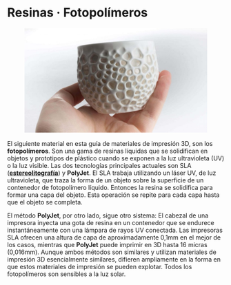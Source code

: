 # Resinas · Fotopolímeros

<figure><img src="../../../.gitbook/assets/26812443173_3e08f43322_o-e1464951377737-1284x735-1024x586.jpg" alt=""><figcaption></figcaption></figure>

El siguiente material en esta guía de materiales de impresión 3D, son los **fotopolímeros**. Son una gama de resinas líquidas que se solidifican en objetos y prototipos de plástico cuando se exponen a la luz ultravioleta (UV) o la luz visible. Las dos tecnologías principales actuales son SLA ([**estereolitografía**](https://formizable.com/como-funciona-la-estereolitografia/)) y **PolyJet**. El SLA trabaja utilizando un láser UV, de luz ultravioleta, que traza la forma de un objeto sobre la superficie de un contenedor de fotopolímero líquido. Entonces la resina se solidifica para formar una capa del objeto. Esta operación se repite para cada capa hasta que el objeto se completa.

El método **PolyJet**, por otro lado, sigue otro sistema: El cabezal de una impresora inyecta una gota de resina en un contenedor que se endurece instantáneamente con una lámpara de rayos UV conectada. Las impresoras SLA ofrecen una altura de capa de aproximadamente 0,1mm en el mejor de los casos, mientras que **PolyJet** puede imprimir en 3D hasta 16 micras (0,016mm). Aunque ambos métodos son similares y utilizan materiales de impresión 3D esencialmente similares, difieren ampliamente en la forma en que estos materiales de impresión se pueden explotar. Todos los fotopolímeros son sensibles a la luz solar.
